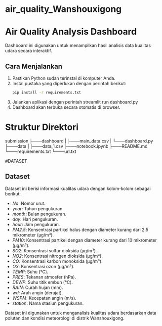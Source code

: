 # air_quality_Wanshouxigong
# Air Quality Analysis Dashboard

Dashboard ini digunakan untuk menampilkan hasil analisis data kualitas udara secara interaktif.

## Cara Menjalankan

1. Pastikan Python sudah terinstal di komputer Anda.
2. Instal pustaka yang diperlukan dengan perintah berikut:
   ```sh
   pip install -r requirements.txt
3. Jalankan aplikasi dengan perintah
   streamlit run dashboard.py
4. Dashboard akan terbuka secara otomatis di browser.


# Struktur Direktori
submission
├───dashboard
| ├───main_data.csv
| └───dashboard.py
├───data
| ├───data_1.csv
├───notebook.ipynb
├───README.md
└───requirements.txt
└───url.txt

#DATASET
## Dataset
Dataset ini berisi informasi kualitas udara dengan kolom-kolom sebagai berikut:

- *No*: Nomor urut.
- *year*: Tahun pengukuran.
- *month*: Bulan pengukuran.
- *day*: Hari pengukuran.
- *hour*: Jam pengukuran.
- *PM2.5*: Konsentrasi partikel halus dengan diameter kurang dari 2.5 mikrometer (µg/m³).
- *PM10*: Konsentrasi partikel dengan diameter kurang dari 10 mikrometer (µg/m³).
- *SO2*: Konsentrasi sulfur dioksida (µg/m³).
- *NO2*: Konsentrasi nitrogen dioksida (µg/m³).
- *CO*: Konsentrasi karbon monoksida (µg/m³).
- *O3*: Konsentrasi ozon (µg/m³).
- *TEMP*: Suhu (°C).
- *PRES*: Tekanan atmosfer (hPa).
- *DEWP*: Suhu titik embun (°C).
- *RAIN*: Curah hujan (mm).
- *wd*: Arah angin (derajat).
- *WSPM*: Kecepatan angin (m/s).
- *station*: Nama stasiun pengukuran.

Dataset ini digunakan untuk menganalisis kualitas udara berdasarkan data polutan dan kondisi meteorologi di distrik Wanshouxigong.
